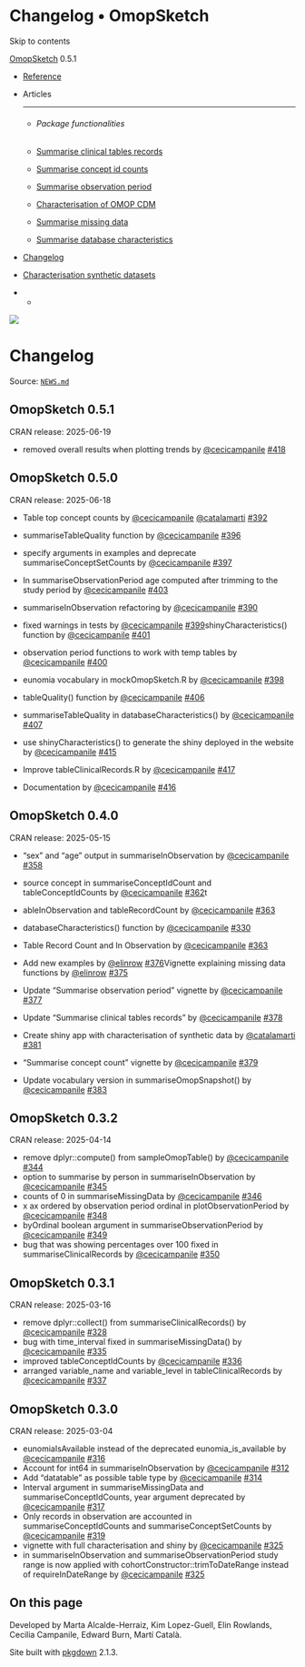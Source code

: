 # Changelog • OmopSketch

Skip to contents

[OmopSketch](../index.html) 0.5.1

  * [Reference](../reference/index.html)
  * Articles
    * * * *

    * ###### Package functionalities

    * [Summarise clinical tables records](../articles/summarise_clinical_tables_records.html)
    * [Summarise concept id counts](../articles/summarise_concept_id_counts.html)
    * [Summarise observation period](../articles/summarise_observation_period.html)
    * [Characterisation of OMOP CDM](../articles/characterisation.html)
    * [Summarise missing data](../articles/missing_data.html)
    * [Summarise database characteristics](../articles/database_characteristics.html)
  * [Changelog](../news/index.html)
  * [Characterisation synthetic datasets](https://dpa-pde-oxford.shinyapps.io/OmopSketchCharacterisation/)


  *   * [](https://github.com/OHDSI/OmopSketch/)



![](../logo.png)

# Changelog

Source: [`NEWS.md`](https://github.com/OHDSI/OmopSketch/blob/main/NEWS.md)

## OmopSketch 0.5.1

CRAN release: 2025-06-19

  * removed overall results when plotting trends by [@cecicampanile](https://github.com/cecicampanile) [#418](https://github.com/OHDSI/OmopSketch/issues/418)



## OmopSketch 0.5.0

CRAN release: 2025-06-18

  * Table top concept counts by [@cecicampanile](https://github.com/cecicampanile) [@catalamarti](https://github.com/catalamarti) [#392](https://github.com/OHDSI/OmopSketch/issues/392)

  * summariseTableQuality function by [@cecicampanile](https://github.com/cecicampanile) [#396](https://github.com/OHDSI/OmopSketch/issues/396)

  * specify arguments in examples and deprecate summariseConceptSetCounts by [@cecicampanile](https://github.com/cecicampanile) [#397](https://github.com/OHDSI/OmopSketch/issues/397)

  * In summariseObservationPeriod age computed after trimming to the study period by [@cecicampanile](https://github.com/cecicampanile) [#403](https://github.com/OHDSI/OmopSketch/issues/403)

  * summariseInObservation refactoring by [@cecicampanile](https://github.com/cecicampanile) [#390](https://github.com/OHDSI/OmopSketch/issues/390)

  * fixed warnings in tests by [@cecicampanile](https://github.com/cecicampanile) [#399](https://github.com/OHDSI/OmopSketch/issues/399)shinyCharacteristics() function by [@cecicampanile](https://github.com/cecicampanile) [#401](https://github.com/OHDSI/OmopSketch/issues/401)

  * observation period functions to work with temp tables by [@cecicampanile](https://github.com/cecicampanile) [#400](https://github.com/OHDSI/OmopSketch/issues/400)

  * eunomia vocabulary in mockOmopSketch.R by [@cecicampanile](https://github.com/cecicampanile) [#398](https://github.com/OHDSI/OmopSketch/issues/398)

  * tableQuality() function by [@cecicampanile](https://github.com/cecicampanile) [#406](https://github.com/OHDSI/OmopSketch/issues/406)

  * summariseTableQuality in databaseCharacteristics() by [@cecicampanile](https://github.com/cecicampanile) [#407](https://github.com/OHDSI/OmopSketch/issues/407)

  * use shinyCharacteristics() to generate the shiny deployed in the website by [@cecicampanile](https://github.com/cecicampanile) [#415](https://github.com/OHDSI/OmopSketch/issues/415)

  * Improve tableClinicalRecords.R by [@cecicampanile](https://github.com/cecicampanile) [#417](https://github.com/OHDSI/OmopSketch/issues/417)

  * Documentation by [@cecicampanile](https://github.com/cecicampanile) [#416](https://github.com/OHDSI/OmopSketch/issues/416)




## OmopSketch 0.4.0

CRAN release: 2025-05-15

  * “sex” and “age” output in summariseInObservation by [@cecicampanile](https://github.com/cecicampanile) [#358](https://github.com/OHDSI/OmopSketch/issues/358)

  * source concept in summariseConceptIdCount and tableConceptIdCounts by [@cecicampanile](https://github.com/cecicampanile) [#362](https://github.com/OHDSI/OmopSketch/issues/362)t

  * ableInObservation and tableRecordCount by [@cecicampanile](https://github.com/cecicampanile) [#363](https://github.com/OHDSI/OmopSketch/issues/363)

  * databaseCharacteristics() function by [@cecicampanile](https://github.com/cecicampanile) [#330](https://github.com/OHDSI/OmopSketch/issues/330)

  * Table Record Count and In Observation by [@cecicampanile](https://github.com/cecicampanile) [#363](https://github.com/OHDSI/OmopSketch/issues/363)

  * Add new examples by [@elinrow](https://github.com/elinrow) [#376](https://github.com/OHDSI/OmopSketch/issues/376)Vignette explaining missing data functions by [@elinrow](https://github.com/elinrow) [#375](https://github.com/OHDSI/OmopSketch/issues/375)

  * Update “Summarise observation period” vignette by [@cecicampanile](https://github.com/cecicampanile) [#377](https://github.com/OHDSI/OmopSketch/issues/377)

  * Update “Summarise clinical tables records” by [@cecicampanile](https://github.com/cecicampanile) [#378](https://github.com/OHDSI/OmopSketch/issues/378)

  * Create shiny app with characterisation of synthetic data by [@catalamarti](https://github.com/catalamarti) [#381](https://github.com/OHDSI/OmopSketch/issues/381)

  * “Summarise concept count” vignette by [@cecicampanile](https://github.com/cecicampanile) [#379](https://github.com/OHDSI/OmopSketch/issues/379)

  * Update vocabulary version in summariseOmopSnapshot() by [@cecicampanile](https://github.com/cecicampanile) [#383](https://github.com/OHDSI/OmopSketch/issues/383)




## OmopSketch 0.3.2

CRAN release: 2025-04-14

  * remove dplyr::compute() from sampleOmopTable() by [@cecicampanile](https://github.com/cecicampanile) [#344](https://github.com/OHDSI/OmopSketch/issues/344)
  * option to summarise by person in summariseInObservation by [@cecicampanile](https://github.com/cecicampanile) [#345](https://github.com/OHDSI/OmopSketch/issues/345)
  * counts of 0 in summariseMissingData by [@cecicampanile](https://github.com/cecicampanile) [#346](https://github.com/OHDSI/OmopSketch/issues/346)
  * x ax ordered by observation period ordinal in plotObservationPeriod by [@cecicampanile](https://github.com/cecicampanile) [#348](https://github.com/OHDSI/OmopSketch/issues/348)
  * byOrdinal boolean argument in summariseObservationPeriod by [@cecicampanile](https://github.com/cecicampanile) [#349](https://github.com/OHDSI/OmopSketch/issues/349)
  * bug that was showing percentages over 100 fixed in summariseClinicalRecords by [@cecicampanile](https://github.com/cecicampanile) [#350](https://github.com/OHDSI/OmopSketch/issues/350)



## OmopSketch 0.3.1

CRAN release: 2025-03-16

  * remove dplyr::collect() from summariseClinicalRecords() by [@cecicampanile](https://github.com/cecicampanile) [#328](https://github.com/OHDSI/OmopSketch/issues/328)
  * bug with time_interval fixed in summariseMissingData() by [@cecicampanile](https://github.com/cecicampanile) [#335](https://github.com/OHDSI/OmopSketch/issues/335)
  * improved tableConceptIdCounts by [@cecicampanile](https://github.com/cecicampanile) [#336](https://github.com/OHDSI/OmopSketch/issues/336)
  * arranged variable_name and variable_level in tableClinicalRecords by [@cecicampanile](https://github.com/cecicampanile) [#337](https://github.com/OHDSI/OmopSketch/issues/337)



## OmopSketch 0.3.0

CRAN release: 2025-03-04

  * eunomiaIsAvailable instead of the deprecated eunomia_is_available by [@cecicampanile](https://github.com/cecicampanile) [#316](https://github.com/OHDSI/OmopSketch/issues/316)
  * Account for int64 in summariseInObservation by [@cecicampanile](https://github.com/cecicampanile) [#312](https://github.com/OHDSI/OmopSketch/issues/312)
  * Add “datatable” as possible table type by [@cecicampanile](https://github.com/cecicampanile) [#314](https://github.com/OHDSI/OmopSketch/issues/314)
  * Interval argument in summariseMissingData and summariseConceptIdCounts, year argument deprecated by [@cecicampanile](https://github.com/cecicampanile) [#317](https://github.com/OHDSI/OmopSketch/issues/317)
  * Only records in observation are accounted in summariseConceptIdCounts and summariseConceptSetCounts by [@cecicampanile](https://github.com/cecicampanile) [#319](https://github.com/OHDSI/OmopSketch/issues/319)
  * vignette with full characterisation and shiny by [@cecicampanile](https://github.com/cecicampanile) [#325](https://github.com/OHDSI/OmopSketch/issues/325)
  * in summariseInObservation and summariseObservationPeriod study range is now applied with cohortConstructor::trimToDateRange instead of requireInDateRange by [@cecicampanile](https://github.com/cecicampanile) [#325](https://github.com/OHDSI/OmopSketch/issues/325)



## On this page

Developed by Marta Alcalde-Herraiz, Kim Lopez-Guell, Elin Rowlands, Cecilia Campanile, Edward Burn, Martí Català.

Site built with [pkgdown](https://pkgdown.r-lib.org/) 2.1.3.
